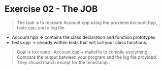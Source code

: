 # Exercise 02 - The JOB

> The task is to recreate Account.cpp using the provided Account.hpp, tests.cpp, and a log file. 

- Account.hpp → contains the class declaration and function prototypes.
- tests.cpp → already written tests that will call your class functions.

> Goal is to create : Account.cpp  + makefile to compile everything.
> Compare the output between your program and the log file provided. They should match except for the timestamp.   






